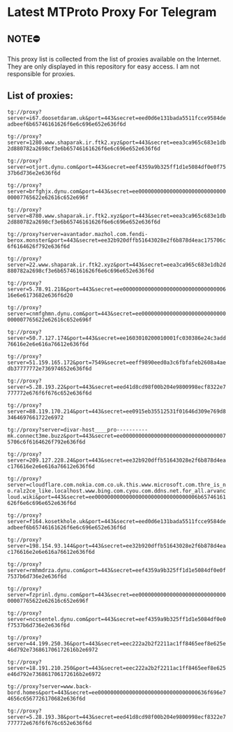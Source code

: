 # Latest MTProto Proxy For Telegram

## NOTE⛔

This proxy list is collected from the list of proxies available on the Internet. They are only displayed in this repository for easy access. I am not responsible for proxies.

## List of proxies:

`tg://proxy?server=i67.doosetdaram.uk&port=443&secret=eed0d6e131bada5511fcce9584deadbeef6b65746161626f6e6c696e652e636f6d`

`tg://proxy?server=1280.www.shaparak.ir.ftk2.xyz&port=443&secret=eea3ca965c683e1db2d880782a2698cf3e6b65746161626f6e6c696e652e636f6d`

`tg://proxy?server=otjort.dynu.com&port=443&secret=eef4359a9b325ff1d1e5084df0e0f7537b6d736e2e636f6d`

`tg://proxy?server=brfghjx.dynu.com&port=443&secret=ee000000000000000000000000000000007765622e62616c652e696f`

`tg://proxy?server=8780.www.shaparak.ir.ftk2.xyz&port=443&secret=eea3ca965c683e1db2d880782a2698cf3e6b65746161626f6e6c696e652e636f6d`

`tg://proxy?server=avantador.mazhol.com.fendi-berox.monster&port=443&secret=ee32b920dffb51643028e2f6b878d4eac175706c6f6164626f792e636f6d`

`tg://proxy?server=22.www.shaparak.ir.ftk2.xyz&port=443&secret=eea3ca965c683e1db2d880782a2698cf3e6b65746161626f6e6c696e652e636f6d`

`tg://proxy?server=5.78.91.218&port=443&secret=ee00000000000000000000000000000000616e6e6173682e636f6d20`

`tg://proxy?server=cnmfghmn.dynu.com&port=443&secret=ee000000000000000000000000000000007765622e62616c652e696f`

`tg://proxy?server=50.7.127.174&port=443&secret=ee1603010200010001fc030386e24c3add76616e2e6e616a76612e636f6d`

`tg://proxy?server=51.159.165.172&port=7549&secret=eeff9890eed0a3c6fbfafeb2608a4aedb37777772e736974652e636f6d`

`tg://proxy?server=5.28.193.22&port=443&secret=eed41d8cd98f00b204e9800998ecf8322e7777772e676f6f676c652e636f6d`

`tg://proxy?server=88.119.170.214&port=443&secret=ee0915eb35512531f01646d309e769d83464697661722e6972`

`tg://proxy?server=divar-host____pro----------mk.connect3me.buzz&port=443&secret=ee0000000000000000000000000000000075706c6f6164626f792e636f6d`

`tg://proxy?server=209.127.228.24&port=443&secret=ee32b920dffb51643028e2f6b878d4eac176616e2e6e616a76612e636f6d`

`tg://proxy?server=cloudflare.com.nokia.com.co.uk.this.www.microsoft.com.thre_is_no.ralz2ce_like.localhost.www.bing.com.cyou.com.ddns.net.for_all.arvancloud.wiki&port=443&secret=ee000000000000000000000000000000006b65746161626f6e6c696e652e636f6d`

`tg://proxy?server=f164.kosetkhole.uk&port=443&secret=eed0d6e131bada5511fcce9584deadbeef6b65746161626f6e6c696e652e636f6d`

`tg://proxy?server=198.154.93.144&port=443&secret=ee32b920dffb51643028e2f6b878d4eac176616e2e6e616a76612e636f6d`

`tg://proxy?server=rmhmdrza.dynu.com&port=443&secret=eef4359a9b325ff1d1e5084df0e0f7537b6d736e2e636f6d`

`tg://proxy?server=fzprinl.dynu.com&port=443&secret=ee000000000000000000000000000000007765622e62616c652e696f`

`tg://proxy?server=nccsentel.dynu.com&port=443&secret=eef4359a9b325ff1d1e5084df0e0f7537b6d736e2e636f6d`

`tg://proxy?server=44.199.250.36&port=443&secret=eec222a2b2f2211ac1ff8465eef8e625e46d792e736861706172616b2e6972`

`tg://proxy?server=18.191.210.250&port=443&secret=eec222a2b2f2211ac1ff8465eef8e625e46d792e736861706172616b2e6972`

`tg://proxy?server=www.back-bord.homes&port=443&secret=ee00000000000000000000000000000000636f696e74656c6567726170682e636f6d`

`tg://proxy?server=5.28.193.38&port=443&secret=eed41d8cd98f00b204e9800998ecf8322e7777772e676f6f676c652e636f6d`

